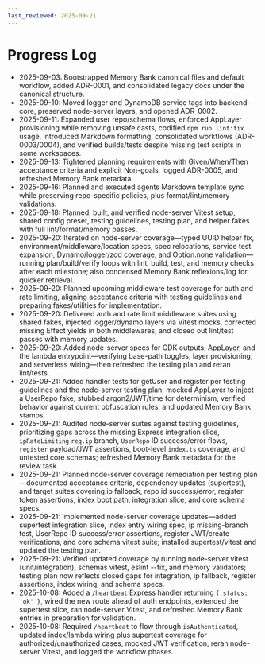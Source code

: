 ```yaml
---
last_reviewed: 2025-09-21
---
```


# Progress Log

- 2025-09-03: Bootstrapped Memory Bank canonical files and default workflow, added ADR-0001, and consolidated legacy docs under the canonical structure.
- 2025-09-10: Moved logger and DynamoDB service tags into backend-core, preserved node-server layers, and opened ADR-0002.
- 2025-09-11: Expanded user repo/schema flows, enforced AppLayer provisioning while removing unsafe casts, codified `npm run lint:fix` usage, introduced Markdown formatting, consolidated workflows (ADR-0003/0004), and verified builds/tests despite missing test scripts in some workspaces.
- 2025-09-13: Tightened planning requirements with Given/When/Then acceptance criteria and explicit Non-goals, logged ADR-0005, and refreshed Memory Bank metadata.
- 2025-09-16: Planned and executed agents Markdown template sync while preserving repo-specific policies, plus format/lint/memory validations.
- 2025-09-18: Planned, built, and verified node-server Vitest setup, shared config preset, testing guidelines, testing plan, and helper fakes with full lint/format/memory passes.
- 2025-09-20: Iterated on node-server coverage—typed UUID helper fix, environment/middleware/location specs, spec relocations, service test expansion, Dynamo/logger/zod coverage, and Option.none validation—running plan/build/verify loops with lint, build, test, and memory checks after each milestone; also condensed Memory Bank reflexions/log for quicker retrieval.
- 2025-09-20: Planned upcoming middleware test coverage for auth and rate limiting, aligning acceptance criteria with testing guidelines and preparing fakes/utilities for implementation.
- 2025-09-20: Delivered auth and rate limit middleware suites using shared fakes, injected logger/dynamo layers via Vitest mocks, corrected missing Effect yields in both middlewares, and closed out lint/test passes with memory updates.
- 2025-09-20: Added node-server specs for CDK outputs, AppLayer, and the lambda entrypoint—verifying base-path toggles, layer provisioning, and serverless wiring—then refreshed the testing plan and reran lint/tests.
- 2025-09-21: Added handler tests for getUser and register per testing guidelines and the node-server testing plan; mocked AppLayer to inject a UserRepo fake, stubbed argon2/JWT/time for determinism, verified behavior against current obfuscation rules, and updated Memory Bank stamps.
- 2025-09-21: Audited node-server suites against testing guidelines, prioritizing gaps across the missing Express integration slice, `ipRateLimiting` `req.ip` branch, `UserRepo` ID success/error flows, `register` payload/JWT assertions, boot-level `index.ts` coverage, and untested core schemas; refreshed Memory Bank metadata for the review task.
- 2025-09-21: Planned node-server coverage remediation per testing plan—documented acceptance criteria, dependency updates (supertest), and target suites covering ip fallback, repo id success/error, register token assertions, index boot path, integration slice, and core schema specs.
- 2025-09-21: Implemented node-server coverage updates—added supertest integration slice, index entry wiring spec, ip missing-branch test, UserRepo ID success/error assertions, register JWT/create verifications, and core schema vitest suite; installed supertest/vitest and updated the testing plan.
- 2025-09-21: Verified updated coverage by running node-server vitest (unit/integration), schemas vitest, eslint --fix, and memory validators; testing plan now reflects closed gaps for integration, ip fallback, register assertions, index wiring, and schema specs.
- 2025-10-08: Added a `/heartbeat` Express handler returning `{ status: 'ok' }`, wired the new route ahead of auth endpoints, extended the supertest slice, ran node-server Vitest, and refreshed Memory Bank entries in preparation for validation.
- 2025-10-08: Required `/heartbeat` to flow through `isAuthenticated`, updated index/lambda wiring plus supertest coverage for authorized/unauthorized cases, mocked JWT verification, reran node-server Vitest, and logged the workflow phases.
